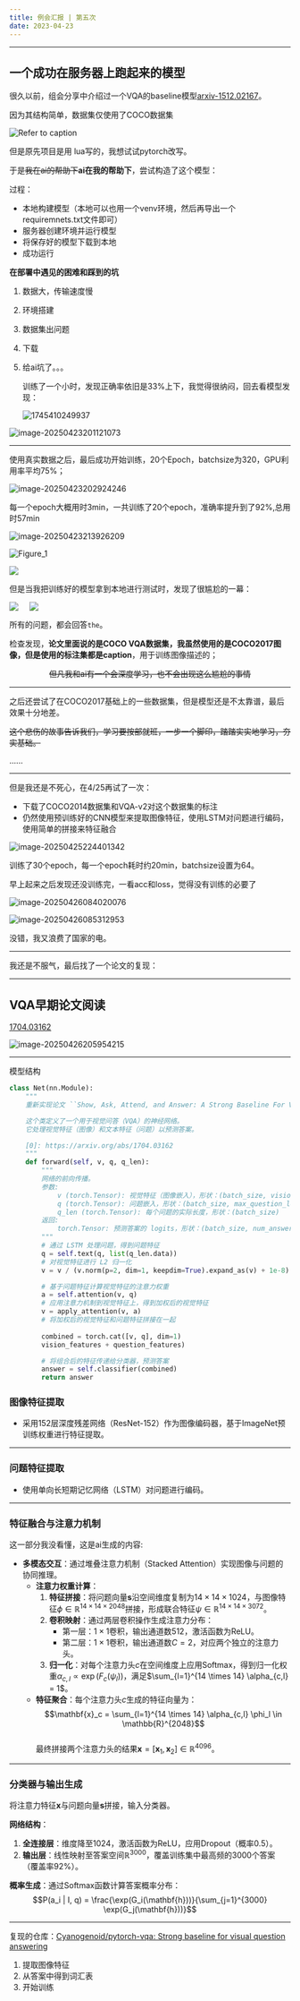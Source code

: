 ```yaml
---
title: 例会汇报 | 第五次
date: 2023-04-23
---
```


---

## 一个成功在服务器上跑起来的模型

很久以前，组会分享中介绍过一个VQA的baseline模型[arxiv-1512.02167](https://arxiv.org/pdf/1512.02167)。

因为其结构简单，数据集仅使用了COCO数据集

![Refer to caption](https://yamapicgo.oss-cn-nanjing.aliyuncs.com/picgoImage/x1.png)

但是原先项目是用 lua写的，我想试试pytorch改写。

于是~~我在ai的帮助下~~**ai在我的帮助下**，尝试构造了这个模型：



过程：

-   本地构建模型（本地可以也用一个venv环境，然后再导出一个requiremnets.txt文件即可）
-   服务器创建环境并运行模型
-   将保存好的模型下载到本地
-   成功运行



**在部署中遇见的困难和踩到的坑**

1.   数据大，传输速度慢

2.   环境搭建

3.   数据集出问题

4.   下载

5.   给ai坑了。。。

     训练了一个小时，发现正确率依旧是33%上下，我觉得很纳闷，回去看模型发现：

     ![1745410249937](https://yamapicgo.oss-cn-nanjing.aliyuncs.com/picgoImage/1745410249937.png)

![image-20250423201121073](https://yamapicgo.oss-cn-nanjing.aliyuncs.com/picgoImage/image-20250423201121073.png)

---

使用真实数据之后，最后成功开始训练，20个Epoch，batchsize为320，GPU利用率平均75%；

![image-20250423202924246](https://yamapicgo.oss-cn-nanjing.aliyuncs.com/picgoImage/image-20250423202924246.png)

每一个epoch大概用时3min，一共训练了20个epoch，准确率提升到了92%,总用时57min

![image-20250423213926209](https://yamapicgo.oss-cn-nanjing.aliyuncs.com/picgoImage/image-20250423213926209.png)

![Figure_1](https://yamapicgo.oss-cn-nanjing.aliyuncs.com/picgoImage/image-20250423213913139.png)

![](https://yamapicgo.oss-cn-nanjing.aliyuncs.com/picgoImage/Figure_1.png)





但是当我把训练好的模型拿到本地进行测试时，发现了很尴尬的一幕：

<div style="display: flex; gap: 20px;">
  <div style="text-align: left;">
    <img src="https://yamapicgo.oss-cn-nanjing.aliyuncs.com/picgoImage/20250423215715.png"  />
  </div>
  <div style="text-align: left;">
    <img src="https://yamapicgo.oss-cn-nanjing.aliyuncs.com/picgoImage/20250423215741.png" />
  </div>
</div>

所有的问题，都会回答`the`。

检查发现，**论文里面说的是COCO VQA数据集，我虽然使用的是COCO2017图像，但是使用的标注集都是caption**，用于训练图像描述的；

<center><del>但凡我和ai有一个会深度学习，也不会出现这么尴尬的事情</del></center>

---

之后还尝试了在COCO2017基础上的一些数据集，但是模型还是不太靠谱，最后效果十分地差。

~~这个悲伤的故事告诉我们，学习要按部就班，一步一个脚印，踏踏实实地学习，夯实基础。~~

......



---

但是我还是不死心，在4/25再试了一次：

-   下载了COCO2014数据集和VQA-v2对这个数据集的标注
-   仍然使用预训练好的CNN模型来提取图像特征，使用LSTM对问题进行编码，使用简单的拼接来特征融合

![image-20250425224401342](https://yamapicgo.oss-cn-nanjing.aliyuncs.com/picgoImage/image-20250425224401342.png)

训练了30个epoch，每一个epoch耗时约20min，batchsize设置为64。

早上起来之后发现还没训练完，一看acc和loss，觉得没有训练的必要了

![image-20250426084020076](https://yamapicgo.oss-cn-nanjing.aliyuncs.com/picgoImage/image-20250426084020076.png)



![image-20250426085312953](https://yamapicgo.oss-cn-nanjing.aliyuncs.com/picgoImage/image-20250426085312953.png)

没错，我又浪费了国家的电。

---



我还是不服气，最后找了一个论文的复现：





---



## VQA早期论文阅读

[1704.03162](https://arxiv.org/pdf/1704.03162)

![image-20250426205954215](https://yamapicgo.oss-cn-nanjing.aliyuncs.com/picgoImage/image-20250426205954215.png)

---

模型结构

```py
class Net(nn.Module):
    """
    重新实现论文 ``Show, Ask, Attend, and Answer: A Strong Baseline For Visual Question Answering'' [0]

    这个类定义了一个用于视觉问答（VQA）的神经网络。
    它处理视觉特征（图像）和文本特征（问题）以预测答案。

    [0]: https://arxiv.org/abs/1704.03162
    """
    def forward(self, v, q, q_len):
        """
        网络的前向传播。
        参数:
            v (torch.Tensor): 视觉特征（图像嵌入），形状：(batch_size, vision_features, height, width)
            q (torch.Tensor): 问题嵌入，形状：(batch_size, max_question_length)
            q_len (torch.Tensor): 每个问题的实际长度，形状：(batch_size)
        返回:
            torch.Tensor: 预测答案的 logits，形状：(batch_size, num_answers)
        """
        # 通过 LSTM 处理问题，得到问题特征
        q = self.text(q, list(q_len.data)) 
        # 对视觉特征进行 L2 归一化
        v = v / (v.norm(p=2, dim=1, keepdim=True).expand_as(v) + 1e-8)

        # 基于问题特征计算视觉特征的注意力权重
        a = self.attention(v, q) 
        # 应用注意力机制到视觉特征上，得到加权后的视觉特征
        v = apply_attention(v, a)  
        # 将加权后的视觉特征和问题特征拼接在一起
        
        combined = torch.cat([v, q], dim=1)
        vision_features + question_features)

        # 将组合后的特征传递给分类器，预测答案
        answer = self.classifier(combined)  
        return answer 
```





### **图像特征提取**

- 采用152层深度残差网络（ResNet-152）作为图像编码器，基于ImageNet预训练权重进行特征提取。  

---

### **问题特征提取**
- 使用单向长短期记忆网络（LSTM）对问题进行编码。 

---

### **特征融合与注意力机制**

这一部分我没看懂，这是ai生成的内容:

- **多模态交互**：通过堆叠注意力机制（Stacked Attention）实现图像与问题的协同推理。  
  - **注意力权重计算**：  
    1. **特征拼接**：将问题向量$\mathbf{s}$沿空间维度复制为$14 \times 14 \times 1024$，与图像特征$\phi \in \mathbb{R}^{14 \times 14 \times 2048}$拼接，形成联合特征$\psi \in \mathbb{R}^{14 \times 14 \times 3072}$。  
    2. **卷积映射**：通过两层卷积操作生成注意力分布：  
       - 第一层：$1 \times 1$卷积，输出通道数512，激活函数为ReLU。  
       - 第二层：$1 \times 1$卷积，输出通道数$C=2$，对应两个独立的注意力头。  
    3. **归一化**：对每个注意力头$c$在空间维度上应用Softmax，得到归一化权重$\alpha_{c,l} \propto \exp(F_c(\psi_l))$，满足$\sum_{l=1}^{14 \times 14} \alpha_{c,l} = 1$。  
  - **特征聚合**：每个注意力头$c$生成的特征向量为：  
    $$\mathbf{x}_c = \sum_{l=1}^{14 \times 14} \alpha_{c,l} \phi_l \in \mathbb{R}^{2048}$$  
    最终拼接两个注意力头的结果$\mathbf{x} = [\mathbf{x}_1, \mathbf{x}_2] \in \mathbb{R}^{4096}$。

---

### **分类器与输出生成**
将注意力特征$\mathbf{x}$与问题向量$\mathbf{s}$拼接，输入分类器。  

**网络结构**：  

1. **全连接层**：维度降至1024，激活函数为ReLU，应用Dropout（概率0.5）。  
2. **输出层**：线性映射至答案空间$\mathbb{R}^{3000}$，覆盖训练集中最高频的3000个答案（覆盖率92%）。  

**概率生成**：通过Softmax函数计算答案概率分布：  
$$P(a_i | I, q) = \frac{\exp(G_i(\mathbf{h}))}{\sum_{j=1}^{3000} \exp(G_j(\mathbf{h}))}$$  

---

复现的仓库：[Cyanogenoid/pytorch-vqa: Strong baseline for visual question answering](https://github.com/Cyanogenoid/pytorch-vqa)

1.   提取图像特征
2.   从答案中得到词汇表
3.   开始训练
